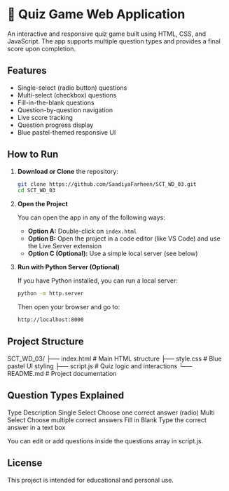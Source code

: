 # 🧠 Quiz Game Web Application

An interactive and responsive quiz game built using HTML, CSS, and JavaScript. The app supports multiple question types and provides a final score upon completion.

## Features

- Single-select (radio button) questions  
- Multi-select (checkbox) questions  
- Fill-in-the-blank questions  
- Question-by-question navigation  
- Live score tracking  
- Question progress display  
- Blue pastel-themed responsive UI  

## How to Run

1. **Download or Clone** the repository:

   ```bash
   git clone https://github.com/SaadiyaFarheen/SCT_WD_03.git
   cd SCT_WD_03
   ```

2. **Open the Project**

   You can open the app in any of the following ways:

   - **Option A:** Double-click on `index.html`
   - **Option B:** Open the project in a code editor (like VS Code) and use the Live Server extension
   - **Option C (Optional):** Use a simple local server (see below)

3. **Run with Python Server (Optional)**

   If you have Python installed, you can run a local server:

   ```bash
   python -m http.server
   ```

   Then open your browser and go to:

   ```bash
   http://localhost:8000
   ```

## Project Structure

SCT_WD_03/
├── index.html  # Main HTML structure
├── style.css   # Blue pastel UI styling
├── script.js   # Quiz logic and interactions
└── README.md   # Project documentation

## Question Types Explained

Type	                 Description
Single Select	Choose one correct answer (radio)
Multi Select	Choose multiple correct answers
Fill in Blank	Type the correct answer in a text box

You can edit or add questions inside the questions array in script.js.

## License

This project is intended for educational and personal use.
